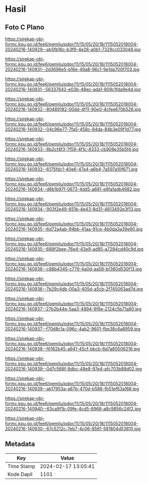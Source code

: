# Hasil

## Foto C Plano

https://sirekap-obj-formc.kpu.go.id/fee6/pemilu/pdpr/11/15/05/20/18/1115052018004-20240216-140929--ab5fb16c-b3f9-4e28-a0b1-7329cc033048.jpg

https://sirekap-obj-formc.kpu.go.id/fee6/pemilu/pdpr/11/15/05/20/18/1115052018004-20240216-140931--2d3696e5-b16e-49a8-96c1-9e1da700f703.jpg

https://sirekap-obj-formc.kpu.go.id/fee6/pemilu/pdpr/11/15/05/20/18/1115052018004-20240216-140931--56337642-e03b-48ec-ada1-809c1fda9e4d.jpg

https://sirekap-obj-formc.kpu.go.id/fee6/pemilu/pdpr/11/15/05/20/18/1115052018004-20240216-140932--80489182-00dd-4f11-90e0-4cfee670b526.jpg

https://sirekap-obj-formc.kpu.go.id/fee6/pemilu/pdpr/11/15/05/20/18/1115052018004-20240216-140932--04c96e77-7fa5-458c-84da-84b3e09f1d77.jpg

https://sirekap-obj-formc.kpu.go.id/fee6/pemilu/pdpr/11/15/05/20/18/1115052018004-20240216-140933--8b2cf4f3-7f59-4f1c-8333-cb908e35b5f4.jpg

https://sirekap-obj-formc.kpu.go.id/fee6/pemilu/pdpr/11/15/05/20/18/1115052018004-20240216-140933--6175fdc1-40e6-47a4-a6b4-7a597a10f671.jpg

https://sirekap-obj-formc.kpu.go.id/fee6/pemilu/pdpr/11/15/05/20/18/1115052018004-20240216-140934--d6b1b97f-0673-4dd5-a681-e8fafadb4682.jpg

https://sirekap-obj-formc.kpu.go.id/fee6/pemilu/pdpr/11/15/05/20/18/1115052018004-20240216-140934--903f2e49-651b-4e43-8d31-4813492e3f13.jpg

https://sirekap-obj-formc.kpu.go.id/fee6/pemilu/pdpr/11/15/05/20/18/1115052018004-20240216-140935--6d72a4ab-94bb-41aa-91ce-4b0da3a39e90.jpg

https://sirekap-obj-formc.kpu.go.id/fee6/pemilu/pdpr/11/15/05/20/18/1115052018004-20240216-140935--689f2bee-76e4-43e9-ad85-a7284cd40c9d.jpg

https://sirekap-obj-formc.kpu.go.id/fee6/pemilu/pdpr/11/15/05/20/18/1115052018004-20240216-140936--c88b4345-c779-4a0d-aa58-bf360d530f13.jpg

https://sirekap-obj-formc.kpu.go.id/fee6/pemilu/pdpr/11/15/05/20/18/1115052018004-20240216-140936--7b29c4db-00a3-405d-a5cb-2f745063ad7d.jpg

https://sirekap-obj-formc.kpu.go.id/fee6/pemilu/pdpr/11/15/05/20/18/1115052018004-20240216-140937--27b2b44e-5aa3-4894-8f8e-2124c5b71a80.jpg

https://sirekap-obj-formc.kpu.go.id/fee6/pemilu/pdpr/11/15/05/20/18/1115052018004-20240216-140937--f70d8c1a-096c-4ab2-9601-fbe38c6a8959.jpg

https://sirekap-obj-formc.kpu.go.id/fee6/pemilu/pdpr/11/15/05/20/18/1115052018004-20240216-140938--f6162b45-a941-45cf-bbcb-6d7a60506216.jpg

https://sirekap-obj-formc.kpu.go.id/fee6/pemilu/pdpr/11/15/05/20/18/1115052018004-20240216-140939--0d7c568f-8dbc-48e8-97e4-afc703b88d02.jpg

https://sirekap-obj-formc.kpu.go.id/fee6/pemilu/pdpr/11/15/05/20/18/1115052018004-20240216-140939--ab17953a-a67b-470d-b586-fb51ef63a168.jpg

https://sirekap-obj-formc.kpu.go.id/fee6/pemilu/pdpr/11/15/05/20/18/1115052018004-20240216-140940--63ca9f1b-09fe-4cd5-8968-a8c9856c24f2.jpg

https://sirekap-obj-formc.kpu.go.id/fee6/pemilu/pdpr/11/15/05/20/18/1115052018004-20240216-140930--67c5212c-7eb7-4c06-8561-581804d53810.jpg


## Metadata

| Key        | Value               |
| ---------- | ------------------- |
| Time Stamp | 2024-02-17 13:05:41 |
| Kode Dapil | 1101                |



